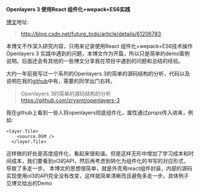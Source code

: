 **Openlayers 3 使用React 组件化+wepack+ES6实践**

[博文](http://blog.csdn.net/future_todo/article/details/61206783)地址:
> http://blog.csdn.net/future_todo/article/details/61206783

本博文不作深入研究内容，只用来记录使用React 组件化+wepack+ES6技术操作Openlayers 3 实践中遇到的问题，本博文作为开篇，所以只是简单的demo案例说明。后面还会有其他的一些博文分享我在项目中遇到的问题和总结的经验。

大约一年前我写过一个系列的Openlayers 3的简单的源码结构的分析，代码以及说明在我的[github](https://github.com/zrysmt/openlayers-3)中有，需要的同学出门右转。
> Openlayers 3的简单的源码结构的分析 https://github.com/zrysmt/openlayers-3 

我在github上看到一些人将openlayers彻底组件化，属性通过props传入进来，例如:
```
<layer.Tile>
    <source.OSM />
  </layer.Tile>
```
这样做的好处是高度组件化，看起来很和谐。但是这样无形中增加了学习成本和时间成本，我们要看到ol3的API，然后再考虑到转化为组件化的书写的对应形式，导致了多走一步。
本博文的思想很简单，就是外壳用react组件封装，内部的源码实现使用ol3的API完全没有改变，这样就简单清晰而且避免多走一步。具体例子见博文给出的Demo